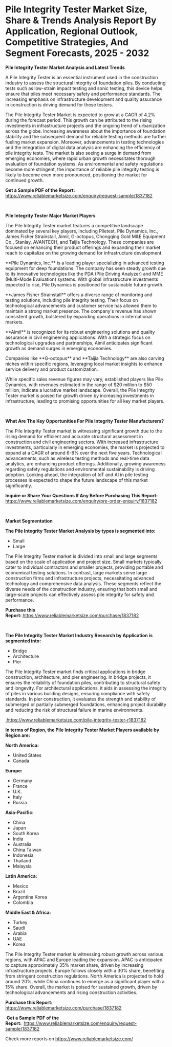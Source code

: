<p><h1>Pile Integrity Tester Market Size, Share & Trends Analysis Report By Application, Regional Outlook, Competitive Strategies, And Segment Forecasts, 2025 - 2032</h1></p><p><strong>Pile Integrity Tester Market Analysis and Latest Trends</strong></p>
<p><p>A Pile Integrity Tester is an essential instrument used in the construction industry to assess the structural integrity of foundation piles. By conducting tests such as low-strain impact testing and sonic testing, this device helps ensure that piles meet necessary safety and performance standards. The increasing emphasis on infrastructure development and quality assurance in construction is driving demand for these testers.</p><p>The Pile Integrity Tester Market is expected to grow at a CAGR of 4.2% during the forecast period. This growth can be attributed to the rising investments in infrastructure projects and the ongoing trend of urbanization across the globe. Increasing awareness about the importance of foundation stability and the subsequent demand for reliable testing methods are further fueling market expansion. Moreover, advancements in testing technologies and the integration of digital data analysis are enhancing the efficiency of pile integrity tests. The market is also seeing a surge in demand from emerging economies, where rapid urban growth necessitates thorough evaluation of foundation systems. As environmental and safety regulations become more stringent, the importance of reliable pile integrity testing is likely to become even more pronounced, positioning the market for continued growth.</p></p>
<p><strong>Get a Sample PDF of the Report:&nbsp;</strong> <a href="https://www.reliablemarketsize.com/enquiry/request-sample/1837182?utm_campaign=2213&utm_medium=2&utm_source=Github&utm_content=ia&utm_term=22022025&utm_id=pile-integrity-tester">https://www.reliablemarketsize.com/enquiry/request-sample/1837182</a></p>
<p>&nbsp;</p>
<p><strong>Pile Integrity Tester Major Market Players</strong></p>
<p><p>The Pile Integrity Tester market features a competitive landscape dominated by several key players, including Piletest, Pile Dynamics, Inc., James Fisher Strainstall, Aimil, G-octopus, Chongqing Gold M&E Equipment Co., Stanlay, AVANTECH, and Taijia Technology. These companies are focused on enhancing their product offerings and expanding their market reach to capitalize on the growing demand for infrastructure development.</p><p>**Pile Dynamics, Inc.** is a leading player specializing in advanced testing equipment for deep foundations. The company has seen steady growth due to its innovative technologies like the PDA (Pile Driving Analyzer) and MME (Multi-Mode Evaluation) systems. With global infrastructure investments expected to rise, Pile Dynamics is positioned for sustainable future growth.</p><p>**James Fisher Strainstall** offers a diverse range of monitoring and testing solutions, including pile integrity testing. Their focus on technological advancements and customer service has allowed them to maintain a strong market presence. The company's revenue has shown consistent growth, bolstered by expanding operations in international markets.</p><p>**Aimil** is recognized for its robust engineering solutions and quality assurance in civil engineering applications. With a strategic focus on technological upgrades and partnerships, Aimil anticipates significant growth as demand surges in emerging economies.</p><p>Companies like **G-octopus** and **Taijia Technology** are also carving niches within specific regions, leveraging local market insights to enhance service delivery and product customization. </p><p>While specific sales revenue figures may vary, established players like Pile Dynamics, with revenues estimated in the range of $20 million to $50 million, indicate a lucrative market landscape. Overall, the Pile Integrity Tester market is poised for growth driven by increasing investments in infrastructure, leading to promising opportunities for all key market players.</p></p>
<p>&nbsp;</p>
<p><strong>What Are The Key Opportunities For Pile Integrity Tester Manufacturers?</strong></p>
<p><p>The Pile Integrity Tester market is witnessing significant growth due to the rising demand for efficient and accurate structural assessment in construction and civil engineering sectors. With increased infrastructure investments, particularly in emerging economies, the market is projected to expand at a CAGR of around 6-8% over the next five years. Technological advancements, such as wireless testing methods and real-time data analytics, are enhancing product offerings. Additionally, growing awareness regarding safety regulations and environmental sustainability is driving adoption. Looking ahead, the integration of IoT and AI in pile testing processes is expected to shape the future landscape of this market significantly.</p></p>
<p><strong>Inquire or Share Your Questions If Any Before Purchasing This Report:</strong> <a href="https://www.reliablemarketsize.com/enquiry/pre-order-enquiry/1837182?utm_campaign=2213&utm_medium=2&utm_source=Github&utm_content=ia&utm_term=22022025&utm_id=pile-integrity-tester">https://www.reliablemarketsize.com/enquiry/pre-order-enquiry/1837182</a></p>
<p>&nbsp;</p>
<p><strong>Market Segmentation</strong></p>
<p><strong>The Pile Integrity Tester Market Analysis by types is segmented into:</strong></p>
<p><ul><li>Small</li><li>Large</li></ul></p>
<p><p>The Pile Integrity Tester market is divided into small and large segments based on the scale of application and project size. Small markets typically cater to individual contractors and smaller projects, providing portable and economical testing solutions. In contrast, large markets serve large construction firms and infrastructure projects, necessitating advanced technology and comprehensive data analysis. These segments reflect the diverse needs of the construction industry, ensuring that both small and large-scale projects can effectively assess pile integrity for safety and performance.</p></p>
<p><strong>Purchase this Report:&nbsp;</strong><a href="https://www.reliablemarketsize.com/purchase/1837182?utm_campaign=2213&utm_medium=2&utm_source=Github&utm_content=ia&utm_term=22022025&utm_id=pile-integrity-tester">https://www.reliablemarketsize.com/purchase/1837182</a></p>
<p>&nbsp;</p>
<p><strong>The Pile Integrity Tester Market Industry Research by Application is segmented into:</strong></p>
<p><ul><li>Bridge</li><li>Architecture</li><li>Pier</li></ul></p>
<p><p>The Pile Integrity Tester market finds critical applications in bridge construction, architecture, and pier engineering. In bridge projects, it ensures the reliability of foundation piles, contributing to structural safety and longevity. For architectural applications, it aids in assessing the integrity of piles in various building designs, ensuring compliance with safety standards. In pier construction, it evaluates the strength and stability of submerged or partially submerged foundations, enhancing project durability and reducing the risk of structural failure in marine environments.</p></p>
<p><a href="https://www.reliablemarketsize.com/pile-integrity-tester-r1837182?utm_campaign=2213&utm_medium=2&utm_source=Github&utm_content=ia&utm_term=22022025&utm_id=pile-integrity-tester">&nbsp;https://www.reliablemarketsize.com/pile-integrity-tester-r1837182</a></p>
<p><strong>In terms of Region, the Pile Integrity Tester Market Players available by Region are:</strong></p>
<p>
    <p> <strong> North America: </strong>
        <ul>
            <li>United States</li>
            <li>Canada</li>
        </ul>
        </p> 
    <p> <strong> Europe: </strong>
        <ul>
            <li>Germany</li>
            <li>France</li>
            <li>U.K.</li>
            <li>Italy</li>
            <li>Russia</li>
        </ul>
        </p> 
    <p> <strong> Asia-Pacific: </strong>
        <ul>
            <li>China</li>
            <li>Japan</li>
            <li>South Korea</li>
            <li>India</li>
            <li>Australia</li>
            <li>China Taiwan</li>
            <li>Indonesia</li>
            <li>Thailand</li>
            <li>Malaysia</li>
        </ul>
        </p> 
    <p> <strong> Latin America: </strong>
        <ul>
            <li>Mexico</li>
            <li>Brazil</li>
            <li>Argentina Korea</li>
            <li>Colombia</li>
        </ul>
        </p> 
    <p> <strong> Middle East & Africa: </strong>
        <ul>
            <li>Turkey</li>
            <li>Saudi</li>
            <li>Arabia</li>
            <li>UAE</li>
            <li>Korea</li>
        </ul>
    </p>
    </p>
<p><p>The Pile Integrity Tester market is witnessing robust growth across various regions, with APAC and Europe leading the expansion. APAC is anticipated to capture approximately 35% market share, driven by increasing infrastructure projects. Europe follows closely with a 30% share, benefiting from stringent construction regulations. North America is projected to hold around 20%, while China continues to emerge as a significant player with a 15% share. Overall, the market is poised for sustained growth, driven by technological advancements and rising construction activities.</p></p>
<p><strong>Purchase this Report: </strong><a href="https://www.reliablemarketsize.com/purchase/1837182?utm_campaign=2213&utm_medium=2&utm_source=Github&utm_content=ia&utm_term=22022025&utm_id=pile-integrity-tester">https://www.reliablemarketsize.com/purchase/1837182</a></p>
<p>&nbsp;<strong>Get a Sample PDF of the Report:&nbsp;&nbsp;</strong><a href="https://www.reliablemarketsize.com/enquiry/request-sample/1837182?utm_campaign=2213&utm_medium=2&utm_source=Github&utm_content=ia&utm_term=22022025&utm_id=pile-integrity-tester">https://www.reliablemarketsize.com/enquiry/request-sample/1837182</a></p>
<p><strong></strong></p>
<p>Check more reports on <a href="https://www.reliablemarketsize.com/?utm_campaign=2213&utm_medium=2&utm_source=Github&utm_content=ia&utm_term=22022025&utm_id=pile-integrity-tester">https://www.reliablemarketsize.com/</a></p>